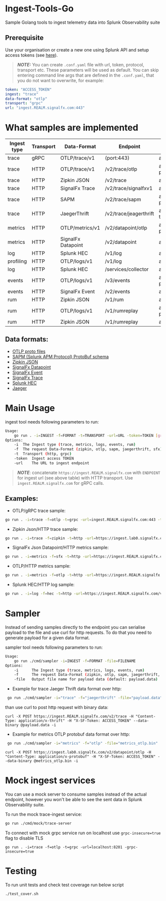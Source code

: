 # Ingest-Tools-Go
Sample Golang tools to ingest telemetry data into Splunk Observability suite

## Prerequisite
Use your organisation or create a new one using Splunk API and setup access tokens (see [here](https://github.com/LukaszSwolkien/ingest-tools)).

> **_NOTE:_**
You can create `.conf.yaml` file with url, token, protocol, transport etc. These parameters will be used as default. You can skip entering command line args that are defined in the `.conf.yaml`, that you do not want to overwrite, for example: 
```yaml
token: "ACCESS_TOKEN"
ingest: "trace"
data-format: "otlp"
transport: "grpc"
url: "ingest.REALM.signalfx.com:443"
```

# What samples are implemented

|Ingest type | Transport | Data-Format        | Endpoint               | Content-Type           | Sample  |
|------------|-----------|--------------------|------------------------|------------------------|---------|
|trace       |   gRPC    | OTLP/trace/v1      | (port:443)             | application/grpc       | &check; |
|trace       |   HTTP    | OTLP/trace/v1      | /v2/trace/otlp         | application/x-protobuf | &check; |
|trace       |   HTTP    | Zipkin JSON        | /v2/trace              | application/json       | &check; |
|trace       |   HTTP    | SignalFx Trace     | /v2/trace/signalfxv1   | application/json       | &check; |
|trace       |   HTTP    | SAPM               | /v2/trace/sapm         | application/x-protobuf | &check; |
|trace       |   HTTP    | JaegerThrift       | /v2/trace/jeagerthrift | application/x-thrift   | &check; |
|metrics     |   HTTP    | OTLP/metrics/v1    | /v2/datapoint/otlp     | application/x-protobuf | &check; |
|metrics     |   HTTP    | SignalFx Datapoint | /v2/datapoint          | application/json       | &check; |
|log         |   HTTP    | Splunk HEC         | /v1/log                | application/json       | &check; |
|profiling   |   HTTP    | OTLP/logs/v1       | /v1/log                | application/json       |         |
|log         |   HTTP    | Splunk HEC         | /services/collector    | application/json       |         |
|events      |   HTTP    | OTLP/logs/v1       | /v3/events             | application/x-protobuf |         |
|events      |   HTTP    | SignalFx Event     | /v2/events             | application/json       |         |
|rum         |   HTTP    | Zipkin JSON        | /v1/rum                | application/json       |         |
|rum         |   HTTP    | OTLP/logs/v1       | /v1/rumreplay          | application/x-protobuf |         |
|rum         |   HTTP    | Zipkin JSON        | /v1/rumreplay          | application/json       |         |


## Data formats:

* [OTLP proto files](https://github.com/open-telemetry/opentelemetry-proto/tree/main/opentelemetry/proto) 
* [SAPM (Splunk APM Protocol) ProtoBuf schema](https://github.com/signalfx/sapm-proto)
* [Zipkin JSON](https://zipkin.io/pages/data_model.html)
* [SignalFx Datapoint](https://dev.splunk.com/observability/reference/api/ingest_data/latest#endpoint-send-metrics)
* [SignalFx Event](https://dev.splunk.com/observability/reference/api/ingest_data/latest#endpoint-send-events)
* [SignalFx Trace](https://dev.splunk.com/observability/reference/api/ingest_data/latest#endpoint-sendtraces)
* [Splunk HEC](https://docs.splunk.com/Documentation/Splunk/latest/Data/FormatEventsforHTTPEventCollector)
* [Jaeger](https://www.jaegertracing.io/docs/1.41/apis/)

# Main Usage

ingest tool needs following parameters to run:
```bash
Usage:
    go run . -i=INGEST -f=FORMAT -t=TRANSPORT -url=URL -token=TOKEN [grpc-insecure=false]
Options:
    -i  The Ingest type (trace, metrics, logs, events, rum)
    -f  The request Data-Format (zipkin, otlp, sapm, jaegerthrift, sfx)
    -t  Transport (http, grpc)
    -token  Ingest access TOKEN
    -url    The URL to ingest endpoint
```

> **_NOTE_**: concatenate `https://ingest.REALM.signalfx.com` with `ENDPOINT` for ingest url (see above table) with HTTP transport. Use `ingest.REALM.signalfx.com` for gRPC calls.

## Examples:

* OTLP/gRPC trace sample:
```bash
go run . -i=trace -f=otlp -t=grpc -url=ingest.REALM.signalfx.com:443 -token=TOKEN
```

* Zipkin Json/HTTP trace sample:
```bash
go run . -i=trace -f=zipkin -t=http -url=https://ingest.lab0.signalfx.com/v2/trace -token=TOKEN
```

* SignalFx Json Datapoint/HTTP metrics sample:
```bash
go run . -i=metrics -f=sfx -t=http -url=https://ingest.REALM.signalfx.com/v2/datapoint -token=TOKEN
```

* OTLP/HTTP metrics sample:
```bash
go run . -i=metrics -f=otlp -t=http -url=https://ingest.REALM.signalfx.com/v2/datapoint/otlp -token=TOKEN
```

* Splunk HEC/HTTP log sample:
```bash
go run . -i=log -f=hec -t=http -url=https://ingest.REALM.signalfx.com/v1/logs -token=TOKEN
```
# Sampler

Instead of sending samples directly to the endpoint you can serialise payload to the file and use curl for http requests. To do that you need to generate payload for a given data format. 

sampler tool needs following parameters to run:
```bash
Usage:
    go run ./cmd/sampler -i=INGEST -f=FORMAT -file=FILENAME
Options:
    -i      The Ingest type (trace, metrics, logs, events, rum)
    -f      The request Data-Format (zipkin, otlp, sapm, jaegerthrift, sfx,...)
    -file   Output file name for payload data (default: payload.data)
```

* Example for trace Jaeger Thrift data format over http:

```bash
 go run ./cmd/sampler -i="trace" -f="jaegerthrift" -file="payload.data"
```
than use curl to post http request with binary data:
```
curl -X POST https://ingest.REALM.signalfx.com/v2/trace -H "Content-Type: application/x-thrift" -H "X-SF-Token: ACCESS_TOKEN" --data-binary @payload.data -i
```

* Example for metrics OTLP protobuf data format over http:

```bash
 go run ./cmd/sampler -i="metrics" -f="otlp" -file="metrics_otlp.bin"
```

```
curl -X POST https://ingest.lab0.signalfx.com/v2/datapoint/otlp -H "Content-Type: application/x-protobuf" -H "X-SF-Token: ACCESS_TOKEN" --data-binary @metrics_otlp.bin -i
```
# Mock ingest services
You can use a mock server to consume samples instead of the actual endpoint, however you won't be able to see the sent data in Splunk Observability suite.

To run the mock trace-ingest service:

```bash
go run ./cmd/mock/trace-server
```

To connect with mock grpc service run on localhost use `grpc-insecure=true` flag to disable TLS

```
go run . -i=trace -f=otlp -t=grpc -url=localhost:8201 -grpc-insecure=true
```

# Testing
To run unit tests and check test coverage run below script
```bash
./test_cover.sh
```
